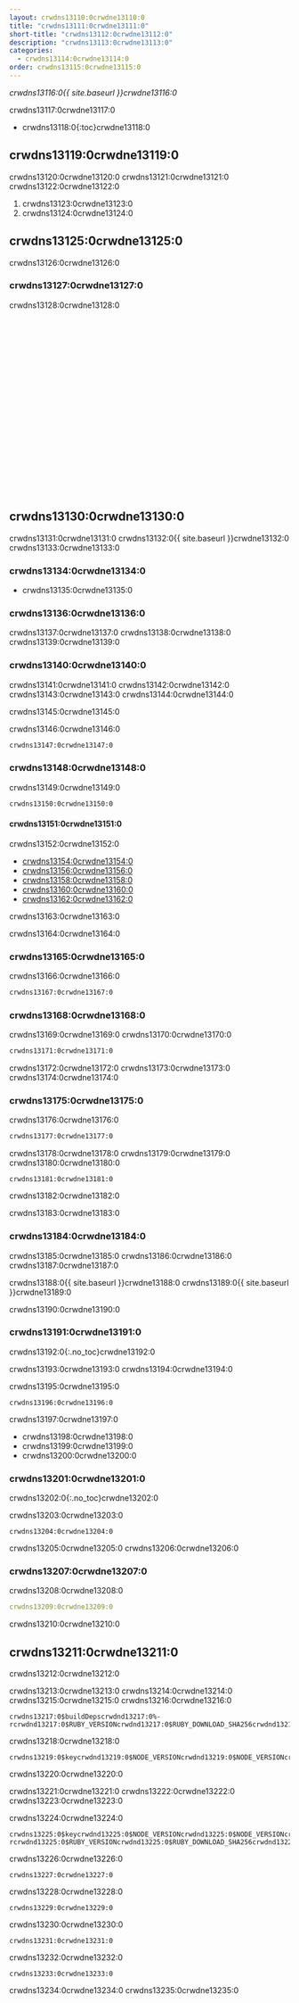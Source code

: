```yaml
---
layout: crwdns13110:0crwdne13110:0
title: "crwdns13111:0crwdne13111:0"
short-title: "crwdns13112:0crwdne13112:0"
description: "crwdns13113:0crwdne13113:0"
categories:
  - crwdns13114:0crwdne13114:0
order: crwdns13115:0crwdne13115:0
---
```

*crwdns13116:0{{ site.baseurl }}crwdne13116:0*

crwdns13117:0crwdne13117:0

- crwdns13118:0{:toc}crwdne13118:0

## crwdns13119:0crwdne13119:0

crwdns13120:0crwdne13120:0 crwdns13121:0crwdne13121:0 crwdns13122:0crwdne13122:0

1. crwdns13123:0crwdne13123:0
2. crwdns13124:0crwdne13124:0

## crwdns13125:0crwdne13125:0

crwdns13126:0crwdne13126:0

### crwdns13127:0crwdne13127:0

crwdns13128:0crwdne13128:0

<div class="video-wrapper">
  <iframe width="560" height="315" src="crwdns13129:0crwdne13129:0" frameborder="0" allowfullscreen></iframe>
</div>

## crwdns13130:0crwdne13130:0

crwdns13131:0crwdne13131:0 crwdns13132:0{{ site.baseurl }}crwdne13132:0 crwdns13133:0crwdne13133:0

### crwdns13134:0crwdne13134:0

- crwdns13135:0crwdne13135:0

### crwdns13136:0crwdne13136:0

crwdns13137:0crwdne13137:0 crwdns13138:0crwdne13138:0 crwdns13139:0crwdne13139:0

### crwdns13140:0crwdne13140:0

crwdns13141:0crwdne13141:0 crwdns13142:0crwdne13142:0 crwdns13143:0crwdne13143:0 crwdns13144:0crwdne13144:0

crwdns13145:0crwdne13145:0

crwdns13146:0crwdne13146:0

```Dockerfile
crwdns13147:0crwdne13147:0
```

### crwdns13148:0crwdne13148:0

crwdns13149:0crwdne13149:0

```Dockerfile
crwdns13150:0crwdne13150:0
```

#### crwdns13151:0crwdne13151:0

crwdns13152:0crwdne13152:0

- [crwdns13154:0crwdne13154:0](crwdns13153:0crwdne13153:0)
- [crwdns13156:0crwdne13156:0](crwdns13155:0crwdne13155:0)
- [crwdns13158:0crwdne13158:0](crwdns13157:0crwdne13157:0)
- [crwdns13160:0crwdne13160:0](crwdns13159:0crwdne13159:0)
- [crwdns13162:0crwdne13162:0](crwdns13161:0crwdne13161:0)

crwdns13163:0crwdne13163:0

crwdns13164:0crwdne13164:0

### crwdns13165:0crwdne13165:0

crwdns13166:0crwdne13166:0

```Dockerfile
crwdns13167:0crwdne13167:0
```

### crwdns13168:0crwdne13168:0

crwdns13169:0crwdne13169:0 crwdns13170:0crwdne13170:0

```Dockerfile
crwdns13171:0crwdne13171:0
```

crwdns13172:0crwdne13172:0 crwdns13173:0crwdne13173:0 crwdns13174:0crwdne13174:0

### crwdns13175:0crwdne13175:0

crwdns13176:0crwdne13176:0

```bash
crwdns13177:0crwdne13177:0
```

crwdns13178:0crwdne13178:0 crwdns13179:0crwdne13179:0 crwdns13180:0crwdne13180:0

    crwdns13181:0crwdne13181:0
    

crwdns13182:0crwdne13182:0

crwdns13183:0crwdne13183:0

### crwdns13184:0crwdne13184:0

crwdns13185:0crwdne13185:0 crwdns13186:0crwdne13186:0 crwdns13187:0crwdne13187:0

crwdns13188:0{{ site.baseurl }}crwdne13188:0 crwdns13189:0{{ site.baseurl }}crwdne13189:0

crwdns13190:0crwdne13190:0

### crwdns13191:0crwdne13191:0

crwdns13192:0{:.no_toc}crwdne13192:0

crwdns13193:0crwdne13193:0 crwdns13194:0crwdne13194:0

crwdns13195:0crwdne13195:0

```Shell
crwdns13196:0crwdne13196:0
```

crwdns13197:0crwdne13197:0

- crwdns13198:0crwdne13198:0
- crwdns13199:0crwdne13199:0
- crwdns13200:0crwdne13200:0

### crwdns13201:0crwdne13201:0

crwdns13202:0{:.no_toc}crwdne13202:0

crwdns13203:0crwdne13203:0

```Shell
crwdns13204:0crwdne13204:0
```

crwdns13205:0crwdne13205:0 crwdns13206:0crwdne13206:0

### crwdns13207:0crwdne13207:0

crwdns13208:0crwdne13208:0

```YAML
crwdns13209:0crwdne13209:0
```

crwdns13210:0crwdne13210:0

## crwdns13211:0crwdne13211:0

crwdns13212:0crwdne13212:0

crwdns13213:0crwdne13213:0 crwdns13214:0crwdne13214:0 crwdns13215:0crwdne13215:0 crwdns13216:0crwdne13216:0

    crwdns13217:0$buildDepscrwdnd13217:0%-rcrwdnd13217:0$RUBY_VERSIONcrwdnd13217:0$RUBY_DOWNLOAD_SHA256crwdnd13217:0$(nproc)crwdnd13217:0$buildDepscrwdnd13217:0$RUBYGEMS_VERSIONcrwdnd13217:0$BUNDLER_VERSIONcrwdnd13217:0$GEM_HOMEcrwdnd13217:0$GEM_HOMEcrwdnd13217:0$GEM_HOMEcrwdnd13217:0$BUNDLE_BINcrwdnd13217:0$PATHcrwdnd13217:0$GEM_HOMEcrwdnd13217:0$BUNDLE_BINcrwdnd13217:0$GEM_HOMEcrwdnd13217:0$BUNDLE_BINcrwdne13217:0
    

crwdns13218:0crwdne13218:0

    crwdns13219:0$keycrwdnd13219:0$NODE_VERSIONcrwdnd13219:0$NODE_VERSIONcrwdnd13219:0$NODE_VERSIONcrwdnd13219:0$NODE_VERSIONcrwdnd13219:0$NODE_VERSIONcrwdnd13219:0$NODE_VERSIONcrwdne13219:0
    

crwdns13220:0crwdne13220:0

crwdns13221:0crwdne13221:0 crwdns13222:0crwdne13222:0 crwdns13223:0crwdne13223:0

crwdns13224:0crwdne13224:0

    crwdns13225:0$keycrwdnd13225:0$NODE_VERSIONcrwdnd13225:0$NODE_VERSIONcrwdnd13225:0$NODE_VERSIONcrwdnd13225:0$NODE_VERSIONcrwdnd13225:0$NODE_VERSIONcrwdnd13225:0$NODE_VERSIONcrwdnd13225:0$buildDepscrwdnd13225:0%-rcrwdnd13225:0$RUBY_VERSIONcrwdnd13225:0$RUBY_DOWNLOAD_SHA256crwdnd13225:0$(nproc)crwdnd13225:0$buildDepscrwdnd13225:0$RUBYGEMS_VERSIONcrwdnd13225:0$BUNDLER_VERSIONcrwdnd13225:0$PATHcrwdnd13225:0$GEM_HOMEcrwdnd13225:0$GEM_HOMEcrwdnd13225:0$GEM_HOMEcrwdnd13225:0$BUNDLE_BINcrwdnd13225:0$PATHcrwdnd13225:0$GEM_HOMEcrwdnd13225:0$BUNDLE_BINcrwdnd13225:0$GEM_HOMEcrwdnd13225:0$BUNDLE_BINcrwdne13225:0
    

crwdns13226:0crwdne13226:0

`crwdns13227:0crwdne13227:0`

crwdns13228:0crwdne13228:0

    crwdns13229:0crwdne13229:0
    

crwdns13230:0crwdne13230:0

    crwdns13231:0crwdne13231:0
    

crwdns13232:0crwdne13232:0

    crwdns13233:0crwdne13233:0
    

crwdns13234:0crwdne13234:0 crwdns13235:0crwdne13235:0